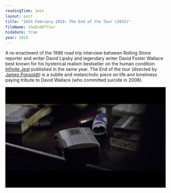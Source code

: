 ```yaml
---
readingTime: 1min
layout: post
title: "16th February 2019: The End of the Tour (2015)"
filmName: theEndOfTour
hideDate: true
year: 2018
---
```


A re-enactment of the 1996 road trip interview between Rolling Stone reporter and writer David Lipsky and legendary writer David Foster Wallace best known for his hysterical realism bestseller on the human condition [Infinite Jest](https://en.wikipedia.org/wiki/Infinite_Jest) published in the same year. The End of the tour (directed by [James Ponsoldt](https://en.wikipedia.org/wiki/James_Ponsoldt)) is a subtle and melancholic piece on life and loneliness paying tribute to David Wallace (who committed suicide in 2008).

<img src="img/theEndOfTour.png">
